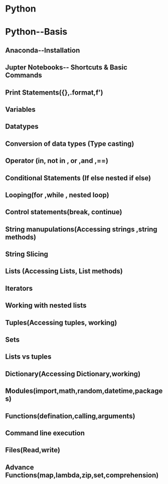 # Python
# Python--Basis
## Anaconda--Installation
## Jupter Notebooks-- Shortcuts & Basic Commands  
## Print Statements({},.format,f')
## Variables
## Datatypes
## Conversion of data types (Type casting)
## Operator (in, not in , or ,and ,==)  
## Conditional Statements (If else nested if else)
## Looping(for ,while , nested loop)
## Control statements(break, continue)
## String manupulations(Accessing strings ,string methods)
## String Slicing
## Lists (Accessing Lists, List methods)
## Iterators
## Working with nested lists
## Tuples(Accessing tuples, working)
## Sets
## Lists vs tuples
## Dictionary(Accessing Dictionary,working)
## Modules(import,math,random,datetime,packages)
## Functions(defination,calling,arguments)
## Command line execution
## Files(Read,write)
## Advance Functions(map,lambda,zip,set,comprehension)
